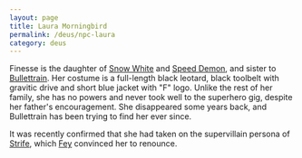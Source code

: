 ```yaml
---
layout: page
title: Laura Morningbird
permalink: /deus/npc-laura
category: deus
---
```

Finesse is the daughter of [Snow White](npc-anna) and [Speed Demon](npc-moses), and sister to [Bullettrain](npc-marcus). Her costume is a full-length black leotard, black toolbelt with gravitic drive and short blue jacket with &quot;F&quot; logo. Unlike the rest of her family, she has no powers and never took well to the superhero gig, despite her father's encouragement. She disappeared some years back, and Bullettrain has been trying to find her ever since.

It was recently confirmed that she had taken on the supervillain persona of [Strife](npc-strife), which [Fey](char-public-danielle) convinced her to renounce.
